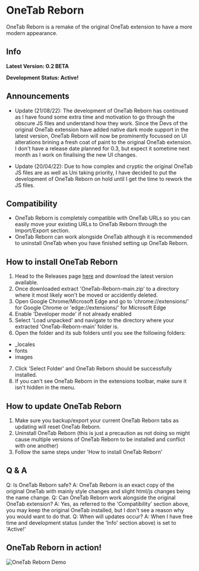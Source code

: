 # OneTab Reborn
OneTab Reborn is a remake of the original OneTab extension to have a more modern appearance.

## Info
**Latest Version: 0.2 BETA**

**Development Status: Active!**

## Announcements
- Update (21/08/22): The development of OneTab Reborn has continued as I have found some extra time and motivation to go through the obscure JS files and understand how they work. Since the Devs of the original OneTab extension have added native dark mode support in the latest version, OneTab Reborn will now be prominently focussed on UI alterations brining a fresh coat of paint to the original OneTab extension. I don't have a release date planned for 0.3, but expect it sometime next month as I work on finalising the new UI changes.

- Update (20/04/22): Due to how complex and cryptic the original OneTab JS files are as well as Uni taking priority, I have decided to put the development of OneTab Reborn on hold until I get the time to rework the JS files.

## Compatibility
- OneTab Reborn is completely compatible with OneTab URLs so you can easily move your existing URLs to OneTab Reborn through the Import/Export section.
- OneTab Reborn can work alongside OneTab although it is recommended to uninstall OneTab when you have finished setting up OneTab Reborn.

## How to install OneTab Reborn
1. Head to the Releases page [here](https://github.com/Nuzza/OneTab-Reborn/releases) and download the latest version available.
2. Once downloaded extract 'OneTab-Reborn-main.zip' to a directory where it most likely won't be moved or accidently deleted.
3. Open Google Chrome/Microsoft Edge and go to 'chrome://extensions/' for Google Chrome or 'edge://extensions/' for Microsoft Edge
4. Enable 'Developer mode' if not already enabled
5. Select 'Load unpacked' and navigate to the directory where your extracted 'OneTab-Reborn-main' folder is.
6. Open the folder and its sub folders until you see the following folders:
- _locales
- fonts
- images
7. Click 'Select Folder' and OneTab Reborn should be successfully installed.
8. If you can't see OneTab Reborn in the extensions toolbar, make sure it isn't hidden in the menu.

## How to update OneTab Reborn
1. Make sure you backup/export your current OneTab Reborn tabs as updating will reset OneTab Reborn.
2. Uninstall OneTab Reborn (this is just a precaution as not doing so might cause multiple versions of OneTab Reborn to be installed and conflict with one another)
3. Follow the same steps under 'How to install OneTab Reborn'

## Q & A
Q: Is OneTab Reborn safe?
A: OneTab Reborn is an exact copy of the original OneTab with mainly style changes and slight html/js changes being the name change.
Q: Can OneTab Reborn work alongside the original OneTab extension?
A: Yes, as referred to the 'Compatibility' section above, you may keep the original OneTab installed, but I don't see a reason why you would want to do that.
Q: When will updates occur?
A: When I have free time and development status (under the 'Info' section above) is set to 'Active!'

## OneTab Reborn in action!
![OneTab Reborn Demo](https://user-images.githubusercontent.com/29596317/162678626-48d2667c-a29d-44d5-af43-9aea9ac52f88.gif)
